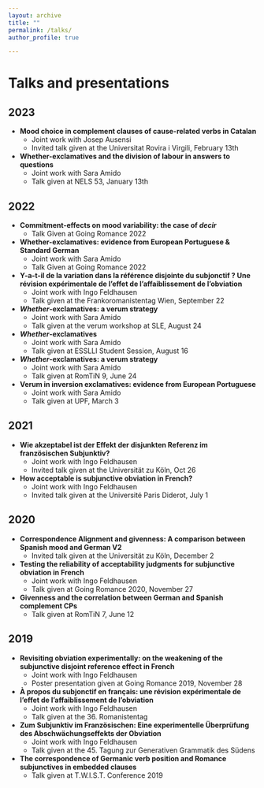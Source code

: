 ```yaml
---
layout: archive
title: ""
permalink: /talks/
author_profile: true

---
```


Talks and presentations
======

2023
----
- **Mood choice in complement clauses of cause-related verbs in Catalan**
  - Joint work with Josep Ausensi
  - Invited talk given at the Universitat Rovira i Virgili, February 13th
- **Whether-exclamatives and the division of labour in answers to questions**
  - Joint work with Sara Amido
  - Talk given at NELS 53, January 13th

2022
----
- **Commitment-effects on mood variability: the case of *decir***
  - Talk Given at Going Romance 2022
- **Whether-exclamatives: evidence from European Portuguese & Standard German**
  - Joint work with Sara Amido
  - Talk Given at Going Romance 2022
- **Y-a-t-il de la variation dans la référence disjointe du subjonctif ? Une révision expérimentale de l’effet de l’affaiblissement de l’obviation**
  - Joint work with Ingo Feldhausen
  - Talk given at the Frankoromanistentag Wien, September 22
- ***Whether*-exclamatives: a verum strategy**
  - Joint work with Sara Amido
  - Talk given at the verum workshop at SLE, August 24
- ***Whether*-exclamatives**
  - Joint work with Sara Amido
  - Talk given at ESSLLI Student Session, August 16
- ***Whether*-exclamatives: a verum strategy**
  - Joint work with Sara Amido
  - Talk given at RomTiN 9, June 24
- **Verum in inversion exclamatives: evidence from European Portuguese**
  - Joint work with Sara Amido
  - Talk given at UPF, March 3

2021
----
- **Wie akzeptabel ist der Effekt der disjunkten Referenz im französischen Subjunktiv?**
  - Joint work with Ingo Feldhausen
  - Invited talk given at the Universität zu Köln, Oct 26
- **How acceptable is subjunctive obviation in French?**
  - Joint work with Ingo Feldhausen
  - Invited talk given at the Université Paris Diderot, July 1

2020
----
- **Correspondence Alignment and givenness: A comparison between Spanish mood and German V2**
  - Invited talk given at the Universität zu Köln, December 2
- **Testing the reliability of acceptability judgments for subjunctive obviation in French**
  - Joint work with Ingo Feldhausen
  - Talk given at Going Romance 2020, November 27
- **Givenness and the correlation between German and Spanish complement CPs**
  - Talk given at RomTiN 7, June 12

2019
----

- **Revisiting obviation experimentally: on the weakening of the subjunctive disjoint reference effect in French**
  - Joint work with Ingo Feldhausen
  - Poster presentation given at Going Romance 2019, November 28
- **À propos du subjonctif en français: une révision expérimentale de l’effet de l’affaiblissement de l’obviation**
  - Joint work with Ingo Feldhausen
  - Talk given at the 36. Romanistentag
- **Zum Subjunktiv im Französischen: Eine experimentelle Überprüfung des Abschwächungseffekts der Obviation**
  - Joint work with Ingo Feldhausen
  - Talk given at the 45. Tagung zur Generativen Grammatik des Südens
- **The correspondence of Germanic verb position and Romance subjunctives in embedded clauses**
  - Talk given at T.W.I.S.T. Conference 2019

